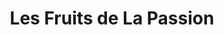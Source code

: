 ---
title: "Les Fruits de La Passion"
url: /villenave-dornon/les-fruits-de-la-passion/
shop: Gemüse & Obst
---